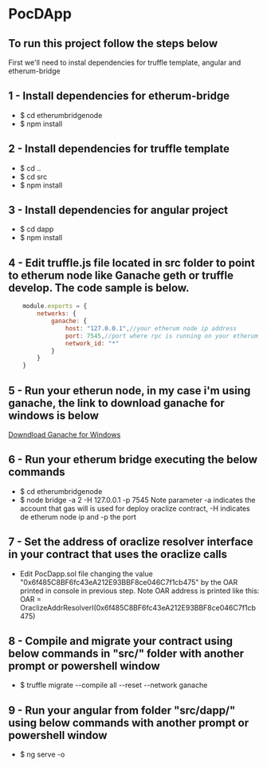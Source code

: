 # PocDApp
## To run this project follow the steps below
First we'll need to instal dependencies for truffle template, angular and etherum-bridge

## 1 - Install dependencies for etherum-bridge
* $ cd etherumbridgenode
* $ npm install

## 2 - Install dependencies for truffle template 
* $ cd ..
* $ cd src
* $ npm install

## 3 - Install dependencies for angular project
* $ cd dapp
* $ npm install

## 4 - Edit truffle.js file located in src folder to point to etherum node like Ganache geth or truffle develop. The code sample is below.
```javascript
    module.exports = {
        networks: {
            ganache: {
                host: "127.0.0.1",//your etherum node ip address
                port: 7545,//port where rpc is running on your etherum node
                network_id: "*"       
            }
        }
    }
```
## 5 - Run your etherun node, in my case i'm using ganache, the link to download ganache for windows is below
[Downdload Ganache for Windows](https://truffleframework.com/ganache)

## 6 - Run your etherum bridge executing the below commands
* $ cd etherumbridgenode
* $ node bridge -a 2 -H 127.0.0.1 -p 7545
Note parameter -a indicates the account that gas will is used for deploy oraclize contract, -H indicates de etherum node ip and -p the port

## 7 - Set the address of oraclize resolver interface in your contract that uses the oraclize calls
* Edit PocDapp.sol file changing the value "0x6f485C8BF6fc43eA212E93BBF8ce046C7f1cb475" by the OAR printed in console in previous step.
Note OAR address is printed like this: OAR = OraclizeAddrResolverI(0x6f485C8BF6fc43eA212E93BBF8ce046C7f1cb475)

## 8 - Compile and migrate your contract using below commands in "src/" folder with another prompt or powershell window
* $ truffle migrate --compile all --reset --network ganache

## 9 - Run your angular from folder "src/dapp/" using below commands with another prompt or powershell window
* $ ng serve -o